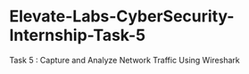 # Elevate-Labs-CyberSecurity-Internship-Task-5
Task 5 : Capture and Analyze Network Traffic Using Wireshark
